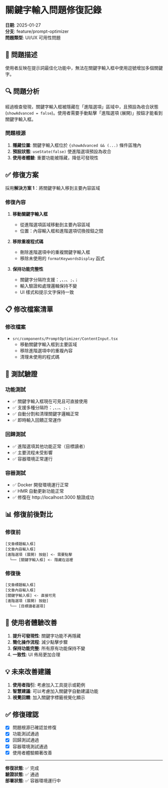 # 關鍵字輸入問題修復記錄

**日期**: 2025-01-27  
**分支**: feature/prompt-optimizer  
**問題類型**: UI/UX 可用性問題

## 🐛 問題描述

使用者反映在提示詞最佳化功能中，無法在關鍵字輸入框中使用逗號增加多個關鍵字。

## 🔍 問題分析

經過檢查發現，關鍵字輸入框被隱藏在「進階選項」區域中，且預設為收合狀態 (`showAdvanced = false`)。使用者需要手動點擊「進階選項 (展開)」按鈕才能看到關鍵字輸入框。

### 問題根源
1. **隱藏位置**: 關鍵字輸入框位於 `{showAdvanced && (...)` 條件區塊內
2. **預設狀態**: `useState(false)` 使進階選項預設為收合
3. **使用者體驗**: 重要功能被隱藏，降低可發現性

## ✅ 修復方案

採用**解決方案 1**：將關鍵字輸入移到主要內容區域

### 修復內容

1. **移動關鍵字輸入框**
   - 從進階選項區域移動到主要內容區域
   - 位置：內容輸入框和進階選項切換按鈕之間

2. **移除重複程式碼**
   - 刪除進階選項中的重複關鍵字輸入框
   - 移除未使用的 `formatKeywordsDisplay` 函式

3. **保持功能完整性**
   - 關鍵字分隔符支援：`,`、`，`、`;`、`；`
   - 輸入驗證和處理邏輯保持不變
   - UI 樣式和提示文字保持一致

## 📋 修改檔案清單

### 修改檔案
- `src/components/PromptOptimizer/ContentInput.tsx`
  - 移動關鍵字輸入框到主要區域
  - 移除進階選項中的重複內容
  - 清理未使用的程式碼

## 🧪 測試驗證

### 功能測試
- ✅ 關鍵字輸入框現在可見且可直接使用
- ✅ 支援多種分隔符：`,`、`，`、`;`、`；`
- ✅ 自動分割和清理關鍵字邏輯正常
- ✅ 即時輸入回饋正常運作

### 回歸測試
- ✅ 進階選項其他功能正常（目標讀者）
- ✅ 主要流程未受影響
- ✅ 容器環境正常運行

### 容器測試
- ✅ Docker 開發環境運行正常
- ✅ HMR 自動更新功能正常
- ✅ 修復在 http://localhost:3000 驗證成功

## 📊 修復前後對比

### 修復前
```
[文章標題輸入框]
[文章內容輸入框]
[進階選項 (展開) 按鈕] <- 需要點擊
  └── [關鍵字輸入框] <- 隱藏在這裡
```

### 修復後
```
[文章標題輸入框]
[文章內容輸入框]
[關鍵字輸入框] <- 直接可見
[進階選項 (展開) 按鈕]
  └── [目標讀者選項]
```

## 🎯 使用者體驗改善

1. **提升可發現性**: 關鍵字功能不再隱藏
2. **簡化操作流程**: 減少點擊步驟
3. **保持功能完整**: 所有原有功能保持不變
4. **一致性**: UI 佈局更加合理

## 💡 未來改善建議

1. **使用者指引**: 考慮加入工具提示或範例
2. **智慧建議**: 可以考慮加入關鍵字自動建議功能
3. **視覺回饋**: 加入關鍵字標籤視覺化顯示

## ✅ 修復確認

- [x] 問題根源已確認並修復
- [x] 功能測試通過
- [x] 回歸測試通過
- [x] 容器環境測試通過
- [x] 使用者體驗顯著改善

---

**修復狀態**: ✅ 完成  
**驗證狀態**: ✅ 通過  
**部署狀態**: ✅ 容器環境運行中
